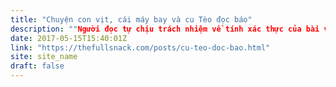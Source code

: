 ```yaml
---
title: "Chuyện con vịt, cái máy bay và cu Tèo đọc báo"
description: ""Người đọc tự chịu trách nhiệm về tính xác thực của bài viết.""
date: 2017-05-15T15:40:01Z
link: "https://thefullsnack.com/posts/cu-teo-doc-bao.html"
site: site_name
draft: false
---
```

